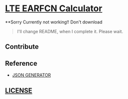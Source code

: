 # [LTE EARFCN Calculator](https://github.com/qvil/lte-earfcn-calculator)

**Sorry Currently not working!! Don't download

>I'll change README, when I complete it. Please wait.

## Contribute

## Reference
- [JSON GENERATOR](http://www.json-generator.com)

## [LICENSE](https://github.com/qvil/lte-earfcn-calculator/blob/master/LICENSE)